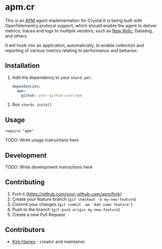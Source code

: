# apm.cr

This is an [APM](https://www.therelicans.com/wyhaines/the-basicest-basics-of-how-an-apm-system-works-847) agent implementation for Crystal.It is being built with OpenTelementry protocol support, which should enable the agent to deliver metrics, traces and logs to multiple vendors, such as [New Relic](https://trynewrelic.com), Datadog, and others.

It will hook into an application, automatically, to enable collection and reporting of various metrics relating to performance and behavior.

## Installation

1. Add the dependency to your `shard.yml`:

   ```yaml
   dependencies:
     apm:
       github: your-github-user/apm
   ```

2. Run `shards install`

## Usage

```crystal
require "apm"
```

TODO: Write usage instructions here

## Development

TODO: Write development instructions here

## Contributing

1. Fork it (<https://github.com/your-github-user/apm/fork>)
2. Create your feature branch (`git checkout -b my-new-feature`)
3. Commit your changes (`git commit -am 'Add some feature'`)
4. Push to the branch (`git push origin my-new-feature`)
5. Create a new Pull Request

## Contributors

- [Kirk Haines](https://github.com/your-github-user) - creator and maintainer
